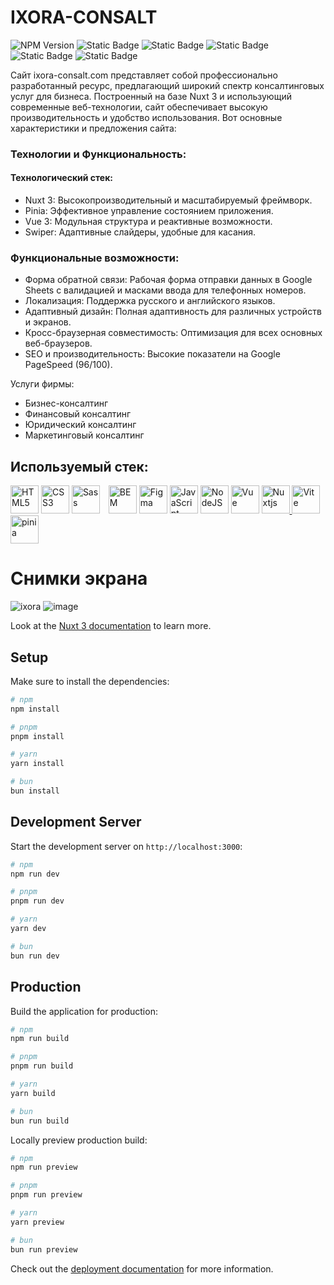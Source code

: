 # IXORA-CONSALT 

<img alt="NPM Version" src="https://img.shields.io/npm/v/npm?color=%2330A339"> <img alt="Static Badge" src="https://img.shields.io/badge/node-v18.17.1-%2330A339">  <img alt="Static Badge" src="https://img.shields.io/badge/vue-3-%2330A339"> <img alt="Static Badge" src="https://img.shields.io/badge/nuxt-3-%2330A339"> <img alt="Static Badge" src="https://img.shields.io/badge/vite-%404.3.5-%2330A339"> <img alt="Static Badge" src="https://img.shields.io/badge/vue-Router-%2330A339"> 

Сайт ixora-consalt.com представляет собой профессионально разработанный ресурс, предлагающий широкий спектр консалтинговых услуг для бизнеса. Построенный на базе Nuxt 3 и использующий современные веб-технологии, сайт обеспечивает высокую производительность и удобство использования. Вот основные характеристики и предложения сайта: 

### Технологии и Функциональность:
#### Технологический стек:

- Nuxt 3: Высокопроизводительный и масштабируемый фреймворк.
- Pinia: Эффективное управление состоянием приложения.
- Vue 3: Модульная структура и реактивные возможности.
- Swiper: Адаптивные слайдеры, удобные для касания.
### Функциональные возможности:

- Форма обратной связи: Рабочая форма отправки данных в Google Sheets с валидацией и масками ввода для телефонных номеров.
- Локализация: Поддержка русского и английского языков.
- Адаптивный дизайн: Полная адаптивность для различных устройств и экранов.
- Кросс-браузерная совместимость: Оптимизация для всех основных веб-браузеров.
- SEO и производительность: Высокие показатели на Google PageSpeed (96/100).

Услуги фирмы:
- Бизнес-консалтинг
- Финансовый консалтинг
- Юридический консалтинг
- Маркетинговый консалтинг


## Используемый стек:
   <a href="https://developer.mozilla.org/en-US/docs/Glossary/HTML5" target="_blank" rel="noreferrer"><img
            src="https://raw.githubusercontent.com/danielcranney/readme-generator/main/public/icons/skills/html5-colored.svg"
             height="45" alt="HTML5" /></a> <a href="https://www.w3schools.com/css/" target="_blank" rel="noreferrer"><img
            src="https://profilinator.rishav.dev/skills-assets/css3-original-wordmark.svg" height="45"
            alt="CSS3" /></a> <a href="https://sass-lang.com/" target="_blank" rel="noreferrer">
        <img src="https://raw.githubusercontent.com/danielcranney/readme-generator/main/public/icons/skills/sass-colored.svg"
             height="45" alt="Sass" /></a> <a href="http://getbem.com/" target="_blank">
        <img src="https://profilinator.rishav.dev/skills-assets/bem.svg" alt="BEM" style="margin-left:10px" height="45"
           /></a> <a href="https://www.figma.com/" target="_blank" rel="noreferrer">
        <img src="https://raw.githubusercontent.com/danielcranney/readme-generator/main/public/icons/skills/figma-colored.svg"
             height="45" alt="Figma" /></a> <a href="https://developer.mozilla.org/en-US/docs/Web/JavaScript" target="_blank" rel="noreferrer"><img
            src="https://raw.githubusercontent.com/danielcranney/readme-generator/main/public/icons/skills/javascript-colored.svg"
             height="45" alt="JavaScript" /></a> <a href="https://nodejs.org/en/" target="_blank" rel="noreferrer">
        <img src="https://raw.githubusercontent.com/danielcranney/readme-generator/main/public/icons/skills/nodejs-colored.svg"
             height="45" alt="NodeJS" /></a> <a href="https://vuejs.org/" target="_blank" rel="noreferrer"><img
            src="https://raw.githubusercontent.com/danielcranney/readme-generator/main/public/icons/skills/vuejs-colored.svg"
             height="45" alt="Vue" /></a> <a href="https://vitejs.dev/" target="_blank" rel="noreferrer"><img src="https://raw.githubusercontent.com/danielcranney/readme-generator/main/public/icons/skills/nuxtjs-colored.svg" height="45" alt="Nuxtjs" />
        <img src="https://raw.githubusercontent.com/danielcranney/readme-generator/main/public/icons/skills/vite-colored.svg"
             height="45" alt="Vite" /></a> <img src="https://skillicons.dev/icons?i=pinia" alt="pinia" height="45" />

# Снимки экрана
![ixora](https://github.com/microman92/ixora/assets/90110834/90624dae-79d4-49ed-be1b-fd069720341b)
![image](https://github.com/microman92/ixora/assets/90110834/5c09d39f-c884-4f7f-9037-90a400eefcdd)




Look at the [Nuxt 3 documentation](https://nuxt.com/docs/getting-started/introduction) to learn more.

## Setup

Make sure to install the dependencies:

```bash
# npm
npm install

# pnpm
pnpm install

# yarn
yarn install

# bun
bun install
```

## Development Server

Start the development server on `http://localhost:3000`:

```bash
# npm
npm run dev

# pnpm
pnpm run dev

# yarn
yarn dev

# bun
bun run dev
```

## Production

Build the application for production:

```bash
# npm
npm run build

# pnpm
pnpm run build

# yarn
yarn build

# bun
bun run build
```

Locally preview production build:

```bash
# npm
npm run preview

# pnpm
pnpm run preview

# yarn
yarn preview

# bun
bun run preview
```

Check out the [deployment documentation](https://nuxt.com/docs/getting-started/deployment) for more information.
